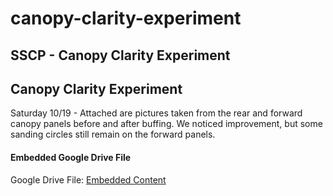 # canopy-clarity-experiment

## SSCP - Canopy Clarity Experiment

## Canopy Clarity Experiment

Saturday 10/19 - Attached are pictures taken from the rear and forward canopy panels before and after buffing. We noticed improvement, but some sanding circles still remain on the forward panels.&#x20;

#### Embedded Google Drive File

Google Drive File: [Embedded Content](https://drive.google.com/embeddedfolderview?id=1vldnQYxPSLQ6wEMook6Q5g4yspTaURIk#list)
